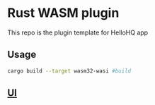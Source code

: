 # Rust WASM plugin 

This repo is the plugin template for HelloHQ app

## Usage

```bash
cargo build --target wasm32-wasi #build
```

## [UI](./vanilla/README.md)


